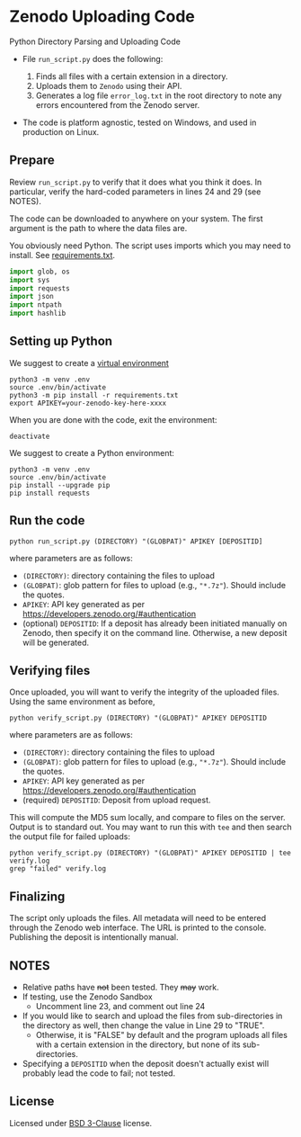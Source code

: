 # Zenodo Uploading Code

Python Directory Parsing and Uploading Code 

- File `run_script.py` does the following:
    1. Finds all files with a certain extension in a directory.
    2. Uploads them to `Zenodo` using their API.
    3. Generates a log file `error_log.txt` in the root directory to note any errors encountered from the Zenodo server.

- The code is platform agnostic, tested on Windows, and used in production on Linux. 

## Prepare

Review `run_script.py` to verify that it does what you think it does. In particular, verify the hard-coded parameters in lines 24 and 29 (see NOTES).

The code can be downloaded to anywhere on your system. The first argument is the path to where the data files are.

You obviously need Python. The script uses imports which you may need to install. See [requirements.txt](requirements.txt).

```python
import glob, os
import sys
import requests
import json
import ntpath
import hashlib
```

## Setting up Python

We suggest to create a [virtual environment](https://docs.python.org/3/library/venv.html)

```{bash}
python3 -m venv .env
source .env/bin/activate
python3 -m pip install -r requirements.txt
export APIKEY=your-zenodo-key-here-xxxx
```

When you are done with the code, exit the environment:

```{bash}
deactivate
```
We suggest to create a Python environment:
```
python3 -m venv .env
source .env/bin/activate
pip install --upgrade pip
pip install requests
```

## Run the code

```{bash}
python run_script.py (DIRECTORY) "(GLOBPAT)" APIKEY [DEPOSITID]
```
where parameters are as follows:

- `(DIRECTORY)`: directory containing the files to upload
- `(GLOBPAT)`: glob pattern for files to upload (e.g., `"*.7z"`). Should include the quotes.
- `APIKEY`: API key generated as per https://developers.zenodo.org/#authentication
- (optional) `DEPOSITID`: If a deposit has already been initiated manually on Zenodo, then specify it on the command line. Otherwise, a new deposit will be generated.

## Verifying files

Once uploaded, you will want to verify the integrity of the uploaded files. Using the same environment as before,


```{bash}
python verify_script.py (DIRECTORY) "(GLOBPAT)" APIKEY DEPOSITID
```
where parameters are as follows:

- `(DIRECTORY)`: directory containing the files to upload
- `(GLOBPAT)`: glob pattern for files to upload (e.g., `"*.7z"`). Should include the quotes.
- `APIKEY`: API key generated as per https://developers.zenodo.org/#authentication
- (required) `DEPOSITID`: Deposit from upload request.

This will compute the MD5 sum locally, and compare to files on the server. Output is to standard out. You may want to run this with `tee` and then search the output file for failed uploads:


```{bash}
python verify_script.py (DIRECTORY) "(GLOBPAT)" APIKEY DEPOSITID | tee verify.log
grep "failed" verify.log
```

## Finalizing

The script only uploads the files. All metadata will need to be entered through the Zenodo web interface. The URL is printed to the console. Publishing the deposit is intentionally manual.

## NOTES

- Relative paths have <strike>not</strike> been tested. They <strike>may</strike> work.
- If testing, use the Zenodo Sandbox
    - Uncomment line 23, and comment out line 24
- If you would like to search and upload the files from sub-directories in the directory as well, then change the value in Line 29 to "TRUE". 
    - Otherwise, it is "FALSE" by default and the program uploads all files with a certain extension in the directory, but none of its sub-directories.
- Specifying a `DEPOSITID` when the deposit doesn't actually exist will probably lead the code to fail; not tested.


## License

Licensed under [BSD 3-Clause](LICENSE) license.

